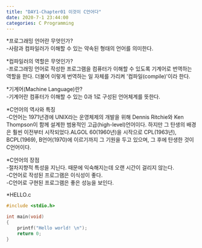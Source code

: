 ```yaml
---
title: "DAY1-Chapter01 이것이 C언어다"
date: 2020-7-1 23:44:00 
categories: C Programming 
---
```

*프로그래밍 언어란 무엇인가?  
-사람과 컴파일러가 이해할 수 있는 약속된 형태의 언어를 의미한다.

*컴파일러의 역할은 무엇인가?  
-프로그래밍 언어로 작성한 프로그램을 컴퓨터가 이해할 수 있도록 기계어로 번역하는 역할을 한다. 더불어 이렇게 번역하는 일 자체를 가리켜 '컴파일(compile)'이라 한다.

*기계어(Machine Language)란?  
-기계어란 컴퓨터가 이해할 수 있는 0과 1로 구성된 언어체계를 뜻한다.

*C언어의 역사와 특징  
-C언어는 1971년경에 UNIX라는 운영체제의 개발을 위해 Dennis Ritchie와 Ken Thompson이 함께 설계한 범용적인 고급(high-level)언어이다. 하지만 그 탄생의 배경은 훨씬 이전부터 시작되었다.ALGOL 60(1960년)을 시작으로 CPL(1963년), BCPL(1969), B언어(1970)에 이르기까지 그 기원을 두고 있으며, 그 후에 탄생한 것이 C언어이다.

*C언어의 장점  
-절차지향적 특성을 지닌다. 때문에 익숙해지는데 오랜 시간이 걸리지 않는다.  
-C언어로 작성된 프로그램은 이식성이 좋다.  
-C언어로 구현된 프로그램은 좋은 성능을 보인다.  

*HELLO.c
```C
#include <stdio.h>

int main(void)
{
    printf("Hello world! \n");
    return 0;
}
```
